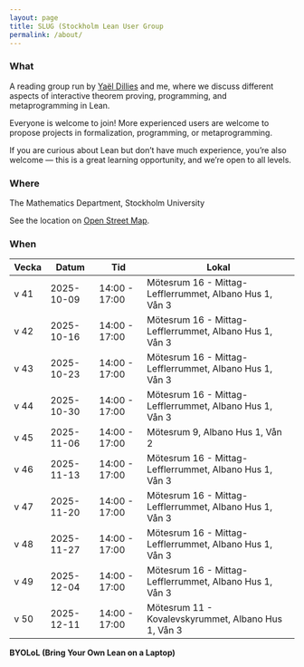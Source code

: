 ```yaml
---
layout: page
title: SLUG (Stockholm Lean User Group
permalink: /about/
---
```


### What

A reading group run by [Yaël Dillies](https://www.su.se/english/profiles/yadi8568-1.745057) and me, where we discuss different aspects of interactive theorem proving, programming, and metaprogramming in Lean.

Everyone is welcome to join! More experienced users are welcome to propose projects in formalization, programming, or metaprogramming.

If you are curious about Lean but don’t have much experience, you’re also welcome — this is a great learning opportunity, and we’re open to all levels.

### Where

The Mathematics Department, Stockholm University

See the location on [Open Street Map](https://www.openstreetmap.org/?mlat=59.35472&mlon=18.05553#map=18/59.354720/18.055530).

### When

| Vecka  | Datum       | Tid             | Lokal                                |
|--------|-------------|------------------|---------------------------------------|
| v 41   | 2025-10-09  | 14:00 - 17:00    | Mötesrum 16 - Mittag-Lefflerrummet, Albano Hus 1, Vån 3 |
| v 42   | 2025-10-16  | 14:00 - 17:00    | Mötesrum 16 - Mittag-Lefflerrummet, Albano Hus 1, Vån 3 |
| v 43   | 2025-10-23  | 14:00 - 17:00    | Mötesrum 16 - Mittag-Lefflerrummet, Albano Hus 1, Vån 3 |
| v 44   | 2025-10-30  | 14:00 - 17:00    | Mötesrum 16 - Mittag-Lefflerrummet, Albano Hus 1, Vån 3 |
| v 45   | 2025-11-06  | 14:00 - 17:00    | Mötesrum 9, Albano Hus 1, Vån 2                        |
| v 46   | 2025-11-13  | 14:00 - 17:00    | Mötesrum 16 - Mittag-Lefflerrummet, Albano Hus 1, Vån 3 |
| v 47   | 2025-11-20  | 14:00 - 17:00    | Mötesrum 16 - Mittag-Lefflerrummet, Albano Hus 1, Vån 3 |
| v 48   | 2025-11-27  | 14:00 - 17:00    | Mötesrum 16 - Mittag-Lefflerrummet, Albano Hus 1, Vån 3 |
| v 49   | 2025-12-04  | 14:00 - 17:00    | Mötesrum 16 - Mittag-Lefflerrummet, Albano Hus 1, Vån 3 |
| v 50   | 2025-12-11  | 14:00 - 17:00    | Mötesrum 11 - Kovalevskyrummet, Albano Hus 1, Vån 3     |

__BYOLoL (Bring Your Own Lean on a Laptop)__